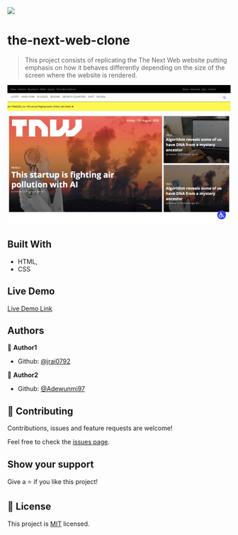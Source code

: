 ![](https://img.shields.io/badge/Microverse-blueviolet)

# the-next-web-clone

> This project consists of replicating the The Next Web website putting emphasis on how it behaves differently depending on the size of the screen where the website is rendered.

![screenshot](./screenshot.png)

## Built With

- HTML,
- CSS

## Live Demo

[Live Demo Link](https://jrai0792.github.io/the-next-web-clone/)


## Authors

👤 **Author1**

- Github: [@jrai0792](https://github.com/jrai0792)

👤 **Author2**

- Github: [@Adewunmi97](https://github.com/Adewunmi97)

## 🤝 Contributing

Contributions, issues and feature requests are welcome!

Feel free to check the [issues page](issues/).

## Show your support

Give a ⭐️ if you like this project!

## 📝 License

This project is [MIT](lic.url) licensed.
